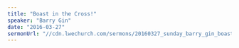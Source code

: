 ```yaml
---
title: "Boast in the Cross!"
speaker: "Barry Gin"
date: "2016-03-27"
sermonUrl: "//cdn.lwechurch.com/sermons/20160327_sunday_barry_gin_boast_in_the_cross!.mp3"
---
```

